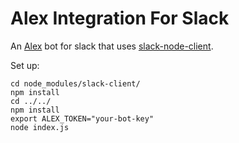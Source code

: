 # Alex Integration For Slack

An [Alex](http://alexjs.com/) bot for slack that uses [slack-node-client](https://github.com/slackhq/node-slack-client).

Set up:

```
cd node_modules/slack-client/
npm install
cd ../../
npm install
export ALEX_TOKEN="your-bot-key"
node index.js
```
